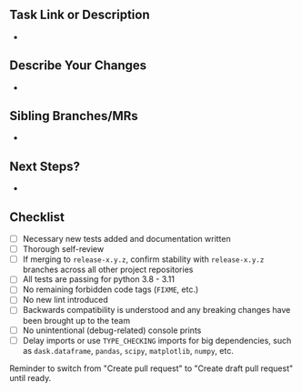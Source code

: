 ## Task Link or Description
-

## Describe Your Changes
-

## Sibling Branches/MRs
-

## Next Steps?
-

## Checklist
- [ ] Necessary new tests added and documentation written
- [ ] Thorough self-review
- [ ] If merging to `release-x.y.z`, confirm stability with `release-x.y.z` branches across all other project repositories
- [ ] All tests are passing for python 3.8 - 3.11
- [ ] No remaining forbidden code tags (`FIXME`, etc.)
- [ ] No new lint introduced
- [ ] Backwards compatibility is understood and any breaking changes have been brought up to the team
- [ ] No unintentional (debug-related) console prints
- [ ] Delay imports or use `TYPE_CHECKING` imports for big dependencies, such as `dask.dataframe`, `pandas`, `scipy`, `matplotlib`, `numpy`, etc.

Reminder to switch from "Create pull request" to "Create draft pull request" until ready.
